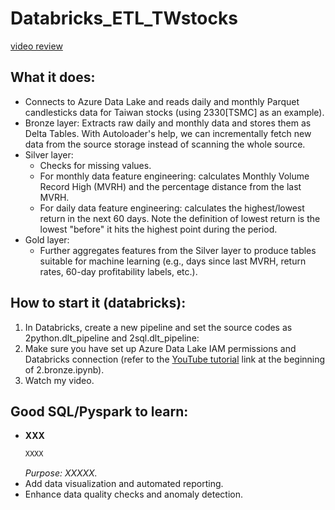 # Databricks_ETL_TWstocks
[video review](https://youtu.be/XXX)

## What it does:
- Connects to Azure Data Lake and reads daily and monthly Parquet candlesticks data for Taiwan stocks (using 2330[TSMC] as an example).
- Bronze layer: Extracts raw daily and monthly data and stores them as Delta Tables. With Autoloader's help, we can incrementally fetch new data from the source storage instead of scanning the whole source.
- Silver layer:
  - Checks for missing values.
  - For monthly data feature engineering: calculates Monthly Volume Record High (MVRH) and the percentage distance from the last MVRH.
  - For daily data feature engineering: calculates the highest/lowest return in the next 60 days. Note the definition of lowest return is the lowest "before" it hits the highest point during the period.
- Gold layer:
  - Further aggregates features from the Silver layer to produce tables suitable for machine learning (e.g., days since last MVRH, return rates, 60-day profitability labels, etc.).

## How to start it (databricks):
1. In Databricks, create a new pipeline and set the source codes as 2python.dlt_pipeline and 2sql.dlt_pipeline:
2. Make sure you have set up Azure Data Lake IAM permissions and Databricks connection (refer to the [YouTube tutorial](https://www.youtube.com/watch?v=VkjqViooMtQ) link at the beginning of 2.bronze.ipynb).
3. Watch my video.

## Good SQL/Pyspark to learn:
- **XXX**
  ```sql
  XXXX
  ```
  *Purpose: XXXXX.*
- Add data visualization and automated reporting.
- Enhance data quality checks and anomaly detection.
